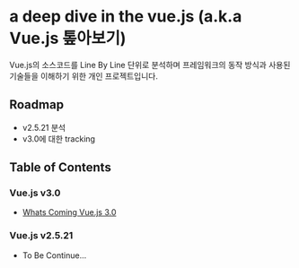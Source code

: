 # a deep dive in the vue.js (a.k.a Vue.js 톺아보기)
Vue.js의 소스코드를 Line By Line 단위로 분석하며 프레임워크의 동작 방식과 사용된 기술들을 이해하기 위한 개인 프로젝트입니다.

## Roadmap
- v2.5.21 분석
- v3.0에 대한 tracking


## Table of Contents
### Vue.js v3.0
- [Whats Coming Vue.js 3.0](v3.0/whats-coming-vuejs-3.0.md)

### Vue.js v2.5.21
- To Be Continue...
